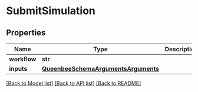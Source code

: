 # SubmitSimulation

## Properties
Name | Type | Description | Notes
------------ | ------------- | ------------- | -------------
**workflow** | **str** |  | 
**inputs** | [**QueenbeeSchemaArgumentsArguments**](QueenbeeSchemaArgumentsArguments.md) |  | [optional] 

[[Back to Model list]](../README.md#documentation-for-models) [[Back to API list]](../README.md#documentation-for-api-endpoints) [[Back to README]](../README.md)


